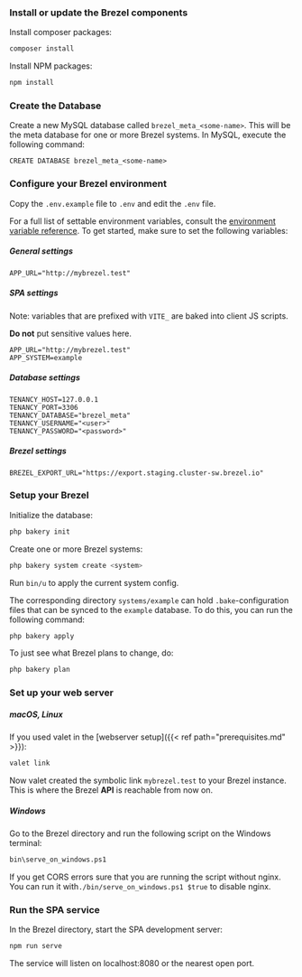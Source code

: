 ### Install or update the Brezel components

Install composer packages:

```bash
composer install
```

Install NPM packages:

```bash
npm install
```

### Create the Database

Create a new MySQL database called `brezel_meta_<some-name>`. This will be the meta database for one or more Brezel systems. In MySQL, execute the following command:

```mysql
CREATE DATABASE brezel_meta_<some-name>
```

### Configure your Brezel environment

Copy the `.env.example` file to `.env` and edit the `.env` file.

For a full list of settable environment variables, consult the [environment variable reference](https://wiki.brezel.io/docs/configuration/env/). To get started, make sure to set the following variables:

##### General settings

```dotenv
APP_URL="http://mybrezel.test"
```

##### SPA settings

Note: variables that are prefixed with `VITE_` are baked into client JS scripts.

**Do not** put sensitive values here.

```dotenv
APP_URL="http://mybrezel.test"
APP_SYSTEM=example
```

##### Database settings

```dotenv
TENANCY_HOST=127.0.0.1
TENANCY_PORT=3306
TENANCY_DATABASE="brezel_meta"
TENANCY_USERNAME="<user>"
TENANCY_PASSWORD="<password>"
```

##### Brezel settings

```dotenv
BREZEL_EXPORT_URL="https://export.staging.cluster-sw.brezel.io"
```

### Setup your Brezel

Initialize the database:

```bash
php bakery init
```

Create one or more Brezel systems:

```bash
php bakery system create <system>
```

Run ``bin/u`` to apply the current system config.

The corresponding directory `systems/example` can hold `.bake`-configuration files that can be synced to the `example` database. To do this, you can run the following command:

```bash
php bakery apply
```

To just see what Brezel plans to change, do:

```bash
php bakery plan
```

### Set up your web server

##### macOS, Linux

If you used valet in the [webserver setup]({{< ref path="prerequisites.md" >}}):

```bash
valet link
```

Now valet created the symbolic link `mybrezel.test` to your Brezel instance. This is where the Brezel **API** is reachable from now on.

##### Windows

Go to the Brezel directory and run the following script on the Windows terminal:

```bash
bin\serve_on_windows.ps1
```

If you get CORS errors sure that you are running the script without nginx. You can run it with`./bin/serve_on_windows.ps1 $true` to disable nginx.

### Run the SPA service

In the Brezel directory, start the SPA development server:

```bash
npm run serve
```

The service will listen on localhost:8080 or the nearest open port.
